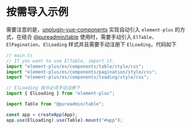 # 按需导入示例

需要注意的是，[unplugin-vue-components](https://github.com/antfu/unplugin-vue-components) 实现自动引入 `element-plus` 的方式，在结合 [@pureadmin/table](https://github.com/pure-admin/pure-admin-table) 使用时，需要手动引入 `ElTable`、`ElPagination`、`ElLoading` 样式并且需要手动注册下 `ElLoading`，代码如下

```ts
// main.ts
// If you want to use ElTable, import it.
import "element-plus/es/components/table/style/css";
import "element-plus/es/components/pagination/style/css";
import "element-plus/es/components/loading/style/css";

// ElLoading 指令必须手动注册下
import { ElLoading } from "element-plus";

import Table from "@pureadmin/table";

const app = createApp(App);
app.use(ElLoading).use(Table).mount("#app");
```
